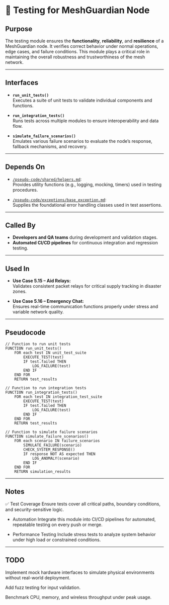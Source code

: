 # 🧪 Testing for MeshGuardian Node

## Purpose
The testing module ensures the **functionality**, **reliability**, and **resilience** of a MeshGuardian node. It verifies correct behavior under normal operations, edge cases, and failure conditions. This module plays a critical role in maintaining the overall robustness and trustworthiness of the mesh network.

---

## Interfaces

- **`run_unit_tests()`**  
  Executes a suite of unit tests to validate individual components and functions.

- **`run_integration_tests()`**  
  Runs tests across multiple modules to ensure interoperability and data flow.

- **`simulate_failure_scenarios()`**  
  Emulates various failure scenarios to evaluate the node’s response, fallback mechanisms, and recovery.

---

## Depends On

- [`/pseudo-code/shared/helpers.md`](../shared/helpers.md):  
  Provides utility functions (e.g., logging, mocking, timers) used in testing procedures.

- [`/pseudo-code/exceptions/base_exception.md`](../exceptions/base_exception.md):  
  Supplies the foundational error handling classes used in test assertions.

---

## Called By

- **Developers and QA teams** during development and validation stages.
- **Automated CI/CD pipelines** for continuous integration and regression testing.

---

## Used In

- **Use Case 5.15 – Aid Relays:**  
  Validates consistent packet relays for critical supply tracking in disaster zones.

- **Use Case 5.16 – Emergency Chat:**  
  Ensures real-time communication functions properly under stress and variable network quality.

---

## Pseudocode

```pseudocode
// Function to run unit tests
FUNCTION run_unit_tests()
    FOR each test IN unit_test_suite
        EXECUTE_TEST(test)
        IF test.failed THEN
            LOG_FAILURE(test)
        END IF
    END FOR
    RETURN test_results

// Function to run integration tests
FUNCTION run_integration_tests()
    FOR each test IN integration_test_suite
        EXECUTE_TEST(test)
        IF test.failed THEN
            LOG_FAILURE(test)
        END IF
    END FOR
    RETURN test_results

// Function to simulate failure scenarios
FUNCTION simulate_failure_scenarios()
    FOR each scenario IN failure_scenarios
        SIMULATE_FAILURE(scenario)
        CHECK_SYSTEM_RESPONSE()
        IF response NOT AS expected THEN
            LOG_ANOMALY(scenario)
        END IF
    END FOR
    RETURN simulation_results
```

---

## Notes
✅ Test Coverage
Ensure tests cover all critical paths, boundary conditions, and security-sensitive logic.

- Automation
Integrate this module into CI/CD pipelines for automated, repeatable testing on every push or merge.

- Performance Testing
Include stress tests to analyze system behavior under high load or constrained conditions.

---


## TODO
Implement mock hardware interfaces to simulate physical environments without real-world deployment.  

Add fuzz testing for input validation.  

Benchmark CPU, memory, and wireless throughput under peak usage.  